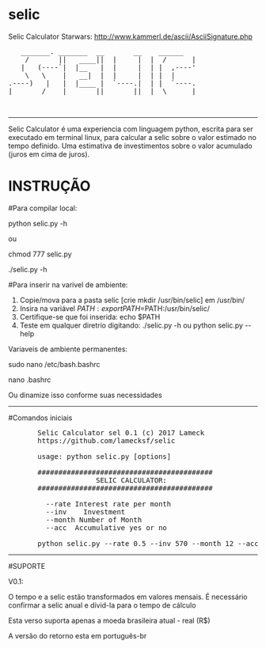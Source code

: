 # selic
Selic Calculator
Starwars: http://www.kammerl.de/ascii/AsciiSignature.php

<pre>
   _______. _______  __       __    ______ 
    /       ||   ____||  |     |  |  /      |
   |   (----`|  |__   |  |     |  | |  ,----'
    \   \    |   __|  |  |     |  | |  |     
.----)   |   |  |____ |  `----.|  | |  `----.
|_______/    |_______||_______||__|  \______|
</pre>
                        
<br>

<hr>

Selic Calculator é uma experiencia com linguagem python, escrita para ser executado em terminal linux, para calcular a selic sobre o valor estimado no tempo definido. Uma estimativa de investimentos sobre o valor acumulado (juros em cima de juros).

# INSTRUÇÃO

#Para compilar local: 
<p>python selic.py -h</p>
<p>ou</p>
<p>chmod 777 selic.py</p>
<p>./selic.py -h</p>

#Para inserir na varivel de ambiente:
1. Copie/mova para a pasta selic [crie mkdir /usr/bin/selic] em /usr/bin/
2. Insira na variável $PATH : export PATH=$PATH:/usr/bin/selic/
3. Certifique-se que foi inserida: echo $PATH
4. Teste em qualquer diretrio digitando: ./selic.py -h ou python selic.py --help

Variaveis de ambiente permanentes:<br>
<p>sudo nano /etc/bash.bashrc</p>
<p>nano .bashrc</p>
<p>Ou dinamize isso conforme suas necessidades</p>

<hr>

#Comandos iniciais
<pre>
	   Selic Calculator sel 0.1 (c) 2017 Lameck
       https://github.com/lamecksf/selic

       usage: python selic.py [options]

       ##########################################
                     SELIC CALCULATOR:
       ##########################################

         --rate Interest rate per month
         --inv    Investment 
         --month Number of Month 
         --acc <n|y> Accumulative yes or no 

       python selic.py --rate 0.5 --inv 570 --month 12 --acc y 
</pre>


<hr>

#SUPORTE

V0.1:
<p>O tempo e a selic estão transformados em valores mensais. É necessário confirmar a selic anual e divid-la para o tempo de cálculo </p>
<p>Esta verso suporta apenas a moeda brasileira atual - real (R$)</p>
<p>A versão do retorno esta em português-br</p>
